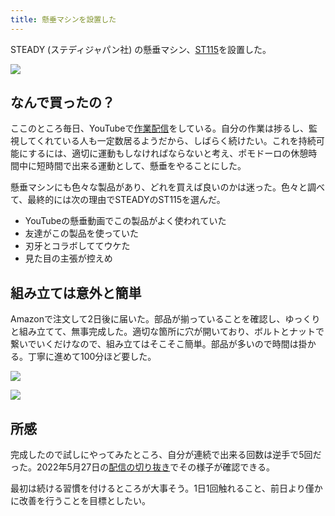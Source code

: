 ```yaml
---
title: 懸垂マシンを設置した
---
```

STEADY (ステディジャパン社) の懸垂マシン、[ST115](https://www.amazon.co.jp/dp/B09K3QQBKH)を設置した。

![](https://lh3.googleusercontent.com/docs/ADP-6oEifR8IEB0OT1-nTVGsx6HN7_YR6qKciiVjE6UKXNxqEqyJUdMHS3nMeCSgJWpiSlTOtlKM9QMHUnOmzQl7s_2Bo0a9DONTCc5QSs3fcGw8dm9qFAssoIh2DZAQnQIlobA2yny3VeRuJMZinUv6uW3KwfEMZlnfxo4JTSD3ukZb4Vn8rJSIHWOX_K1DNJJbAMp-HGSO_-u-Q-2HrrXZQAhDhadl62OLjHN-lLuR_0T8sqlsirRCq2HHQQ47wVRJQ73EOgbc4qAHB-nLLwmZASCJ3G92ip36Wg45QG0zeYkhpKFht7ynMVyMZUO1Cd2gohBWIv7-8t2mtYHbvRlEepQKrDvZU3Ba_cW56C607-FarhkB_RhwFSdz1qintXg782J4O2748tK_UZmnUqGiYwJgbkoKE-dW-zea5OxGY6bHH956tyAFL_NS2nih_CVCbw5q_QRKaLejXTw6ntSHyZzuJgWdkCfjKhSq93RahIyWAm5L95KP0xQLmDjup7HZEaGtX0eJxnMjrc763tyKyUrkaWIM7xJ2fpNramxD0PZEFshRNSpeK1nDZMT5mBv9KFpikyVS-JMTdKoF9JBGuE1NOhrtFS8qa9lmDJ1LfNAl8Mz0C5s8FRL9j_b7hwZjTD3MUbWRqeKxcCeuKtif2-sZiJ7zCgLq3fU_SW-NrW0XHquJ5JPAip5Vpshycwj59q7AnkDll3z4akRFdobsNtz_x2gbjg-ouh6is01xTYqmG74TWw7JXi2fQkh5cMn14PbXAlnVUdKVCYHN0PFbIhwiHqIg9bD_5r6eUfe0sLK3FBfJOmQnwFncba_xCmqAGxs5EJoGn0TRdNqyay7yRqhidCPjA7yNqAA1lRtUfptZ1srNcy78ulSSGzQEC0tJLUNtZOyWoLRktnGsxPjtFpTb-xfcX9eZWREdMcIH0IFs9dpL5UFTx95KM_geQKA8efVmN7-sWJBdQLT4uc1ItJf24GPXlLnxS3O0uhukPP4bLN_2pY5hVhgGy2s7H9cuO66xfqbVWifCdA4UujB2uJMwObtnUojXgxrhXxCAYIB0PpodeXrP4_zX9LXqaVtWSFK9KEsfpFNFECF66Irp9zD8x3M_3zTjs0jejFDUps4l6Wzw3w5SRB043OQ9l5xwQreD55ZbRj8xlLm-WWo217RkhZJzkZvWkhHY6tQfa-Y6GI0cc5CdNhSCein7nEAiYmypc1Bfy3838A59AiXdk3WUVq3EFcpaV5YdtVmPYKCZFHj3)

なんで買ったの？
--------

ここのところ毎日、YouTubeで[作業配信](https://www.youtube.com/c/r7kamura)をしている。自分の作業は捗るし、監視してくれている人も一定数居るようだから、しばらく続けたい。これを持続可能にするには、適切に運動もしなければならないと考え、ポモドーロの休憩時間中に短時間で出来る運動として、懸垂をやることにした。

懸垂マシンにも色々な製品があり、どれを買えば良いのかは迷った。色々と調べて、最終的には次の理由でSTEADYのST115を選んだ。

*   YouTubeの懸垂動画でこの製品がよく使われていた
*   友達がこの製品を使っていた
*   刃牙とコラボしててウケた
*   見た目の主張が控えめ

組み立ては意外と簡単
----------

Amazonで注文して2日後に届いた。部品が揃っていることを確認し、ゆっくりと組み立てて、無事完成した。適切な箇所に穴が開いており、ボルトとナットで繋いでいくだけなので、組み立てはそこそこ簡単。部品が多いので時間は掛かる。丁寧に進めて100分ほど要した。

![](https://lh3.googleusercontent.com/docs/ADP-6oF-j2OlcBM1mI0ldGHqmwtIgEp6xAgSG1r1F5JYGEkcl3sCS4Q9yGKtVG1cs35AonQk2DCtSw5aLzHtJgafcg53dyErZqw2blp8f5g9Tu7n-WSmbrsh94b-n_Ltl4_Zk-rN29ExHwGdvPPoWZgKNl9_wBg9sMzH9A124XBwe-7_y_wjB9sF_FAsk9li7wNDxz2lC_tPhGDts1dyWQfDIpI6K4G2-Jwx6KFBWCNIy_CPWwfE-P4WNZJyfxz_qyOtWOkygTra8nTnv9nyFs5zEne3DyAn6wgwD8kNAM5G9U9XT1CWpiM92rPHFl7YoDlbJ6lfalBL9E66H2kW-TrPnaNXenwyVgU7FGqjqxYbpwjCJ9czWMXgyyRYwxg4hF4oedqnyhxWsxxZqaNxoxqRGR_H5nkWym9Ieb0e6qPCSBq4WnX4Pet8xePDOzpnYYavLMogOJKl5c9CgXMd-PSvWmIxLzj1OTbcnN0hfvqnMi9CGFGbueZuRk_yxZuCzO_ol7GgMCu7i5u1a1DTnrlpQfSXALExNI1LX7WJp7VEsZfKzRD5FrAMLBJ5rgkvKP-ZNDC7i-juqRN6V5RsZ3nDZcuyHmLqkdaHwjK-k9ucvi37epU65swyagzojIo4hLA5w-Ey6CdY4COr_SrmVChGCxzn1CFAOE3VBH6gwlwue2vemCfyhdw7qxVQPS5mORedw53AqEsVEx9ozQY6kxy-RV8IYehfdTO8m7SRHSj4Y315UYlCUaZMrv6iQVh-284uJO-J-vgdD1PbySR_TOSZaxRe-37j9exT-ucoBBfyUpF4e5S7MbLULtv7xwdagZoeL7vGsnrXpn0L4miQ6sv0SrELxHjtl-PaTQMWnDR4h_izR4pkTU94UlAYd1Q7dTFIyfHw1OBWmiIyl21Rdt9rloXQQeiUCoCyRSx-zWjhbtVza3zzKI8yiH0x_AQTVF7ONtusK2kJ7g8iCDJ_1Mj9BYt28f2MsbrQMD7Qn1t31VUClDKHlD1KZjx1YMpdG2uSHPLAaGtPS4tBv_uYy2tE5ZDV1zOZhJwibkx1sdWI3jRan8UN3UQ6gmcczlY4ez3Qa8m4IwV-Hv9dSVXD-lz72XA-LN6Z9e1SKiGf6_5Bkto1Ka0SPU0U9_zFS5cih8iLBv_9xQsmdiUPq0nHKC583oWwO_11hvAcZKQK7CbpeTIxre4bQjxs8IxkEzbxr4eG_R6gP_-n7awUBi2fMLHG8dEpyh1DUVja9fVSUvJhnnrHUYyy)

![](https://lh3.googleusercontent.com/docs/ADP-6oEm7hKmuL5SU6VLWEPCj4-QWCppXAY4RNOt_K1B7cTaszyh91Ihi10WleRvDX4IIeDeA5zT0UKNb4NmYvP3yjRnZM_M06ndc4793cyRGm9H04Zk7mQMygzKwicGrO7FTe5sdyXmep-rnLoaqrFx7vCHNhQ24W-9cfB5TBy2CshsPp_cSupll_f11t4cGmtIEvYvwW8YvfyU1TX6vMR1CTz8w0hsjwOLkyulo-VQqJ88XlsrcBA_gnvX229oyssikLISHarO-a-WKjD4Arj5x3X289v2FDMUJJvX5relr6zKl0Hr0DfE6jLoxEyMpfU62Hxk8Rj0HytW4d82mHyRqM5QTV0RlmNnQq9LSrRdMZxp-sfcoTat5j6PjfFJ-lp_0b2UgdC3lHLyJ-Zj3IPGJ3RmjfB_n3JoIHx-9LrIUplfIjnaCGrepfboRhgeIQIfMih8gK4lWbhDfkfOJNoc4penhECoFo_CWTdLUKGwpHfw_dKzzMQBDnrEWqvvzU-WGDxsf6mnTpAeBC2qjCfgJHrQef0MxHDtWnuqueFC239S8sS4F2d2txWwmxEnAWecL8w9ak_XzHY3QQxXRFsKc4Azjx-O4CDeKZN5UghcdZeTELySBUUOwtmbhbbnoHzPEOEZiDRxV0_dU5H19Tx-R1cPoYrdUFndqjFsfg_bM84B5Hde_6iLzD20orsdA8q49-_bUBcLM2beX1kF7Tu2SiAHhTDBaLnG8UOHVqxeOLvUsmhxRA_9-cRgESfyiQAifmPSvyMKx4hupFjBKaOkxyT5ChaWAllfSy6ZoxwKloLeWAIk1vuaz-OshgkEkdvRSFyvl7j6eQfOYA_N-WFL3Frq3grqLm5DLVvnYv07RkK5_TK2Xn6ARwSBErJES9n6kNvC0Td9MbOe16y8wDBtTAWqb5cgY128j8qkC4BOHVSxe8yOCk_Gvd_DPvsUbFUCAjttI3HKsZ9w2HtzKTHWyeAqx3iqVHVIjQ6GKlG8FBB36kS8sIRjvMsBAkFVEhWwkjc4FD2L1ghXFsn_hsoZWlW9YfJqfe6alYV4mKKutwdrP07RM-kyQo4spaaW-F_iWEo8u1cGivs7Hp8LEwoHTI59SpIV7tqrNsO76f6MGiM9LALyDPaDAw8bdk5BJT2Hj6kxHAw23Qt7e1pmn94ZUhTa_duE3-VzFF1fWDMa-CBErptR2MNAv0Asp57qf9Nzz55z1hAHEIcDItauxW_ewNQnmMNfbOchRf7U2WnKmnoiwki1)

所感
--

完成したので試しにやってみたところ、自分が連続で出来る回数は逆手で5回だった。2022年5月27日の[配信の切り抜き](https://www.youtube.com/clip/Ugkxy2NXpdlfZF0kT9s-MoCOrbB1wpWEryK9)でその様子が確認できる。

最初は続ける習慣を付けるところが大事そう。1日1回触れること、前日より僅かに改善を行うことを目標としたい。
